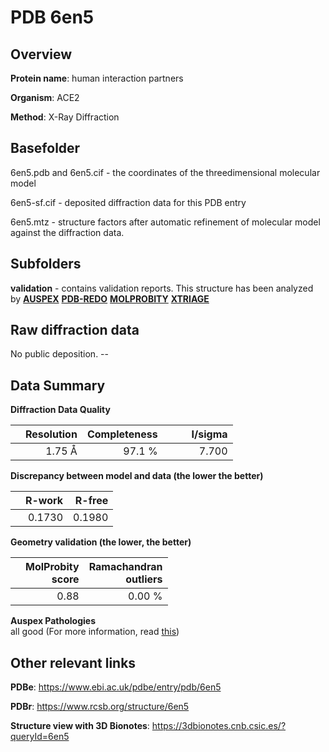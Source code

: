 # PDB 6en5

## Overview

**Protein name**: human interaction partners

**Organism**: ACE2

**Method**: X-Ray Diffraction



## Basefolder

6en5.pdb and 6en5.cif - the coordinates of the threedimensional molecular model

6en5-sf.cif - deposited diffraction data for this PDB entry

6en5.mtz - structure factors after automatic refinement of molecular model against the diffraction data.

## Subfolders





**validation** - contains validation reports. This structure has been analyzed by [**AUSPEX**](https://github.com/thorn-lab/coronavirus_structural_task_force/tree/master/pdb/human_interaction_partners/ACE2/6en5/validation/auspex) [**PDB-REDO**](https://github.com/thorn-lab/coronavirus_structural_task_force/tree/master/pdb/human_interaction_partners/ACE2/6en5/validation/pdb-redo) [**MOLPROBITY**](https://github.com/thorn-lab/coronavirus_structural_task_force/tree/master/pdb/human_interaction_partners/ACE2/6en5/validation/molprobity) [**XTRIAGE**](https://github.com/thorn-lab/coronavirus_structural_task_force/blob/master/pdb/human_interaction_partners/ACE2/6en5/validation/Xtriage_output.log)  



## Raw diffraction data

No public deposition. --<br> 

## Data Summary
**Diffraction Data Quality**

|   | Resolution | Completeness| I/sigma |
|---|-------------:|----------------:|--------------:|
|   |1.75 Å|97.1  %|<img width=50/>7.700|

**Discrepancy between model and data (the lower the better)**

|   | **R-work**| **R-free**   
|---|-------------:|----------------:|           
||  0.1730|  0.1980|

**Geometry validation (the lower, the better)**

|   |**MolProbity<br>score**| **Ramachandran<br>outliers** 
|---|-------------:|----------------:|
||  0.88|  0.00 %|

**Auspex Pathologies**<br> all good (For more information, read [this](https://github.com/thorn-lab/coronavirus_structural_task_force/blob/master/pdb/human_interaction_partners/ACE2/6en5/validation/auspex/6en5_auspex_comments.txt))

 



## Other relevant links 
**PDBe**:  https://www.ebi.ac.uk/pdbe/entry/pdb/6en5
 
**PDBr**: https://www.rcsb.org/structure/6en5 

**Structure view with 3D Bionotes**: https://3dbionotes.cnb.csic.es/?queryId=6en5

